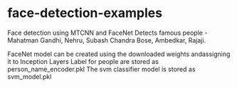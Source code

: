 # face-detection-examples
Face detection using MTCNN and FaceNet
Detects famous people - Mahatman Gandhi, Nehru, Subash Chandra Bose, Ambedkar, Rajaji.

FaceNet model can be created using the downloaded weights andassigning it to Inception Layers
Label for people are stored as person_name_encoder.pkl
The svm classifier model is stored as svm_model.pkl
